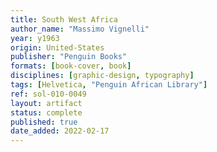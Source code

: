 ```yaml
---
title: South West Africa
author_name: "Massimo Vignelli"
year: y1963
origin: United-States
publisher: "Penguin Books"
formats: [book-cover, book]
disciplines: [graphic-design, typography]
tags: [Helvetica, "Penguin African Library"]
ref: sol-010-0049
layout: artifact
status: complete
published: true
date_added: 2022-02-17
---
```

